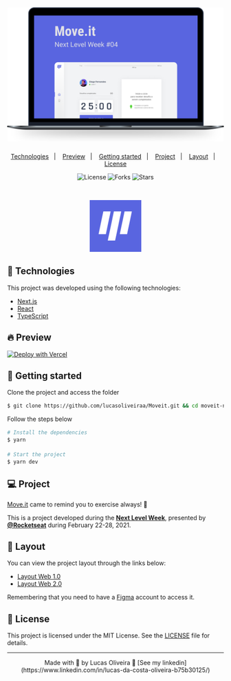 <h1 align="center">
    <img alt="Move.it" title="Move.it" src=".github/moveit.svg" />
</h1>

<p align="center">
  <a href="#technologies">Technologies</a>&nbsp;&nbsp;&nbsp;|&nbsp;&nbsp;&nbsp;
  <a href="#-preview">Preview</a>&nbsp;&nbsp;&nbsp;|&nbsp;&nbsp;&nbsp;
  <a href="#-layout">Getting started</a>&nbsp;&nbsp;&nbsp;|&nbsp;&nbsp;&nbsp;
  <a href="#-project">Project</a>&nbsp;&nbsp;&nbsp;|&nbsp;&nbsp;&nbsp;
  <a href="#-layout">Layout</a>&nbsp;&nbsp;&nbsp;|&nbsp;&nbsp;&nbsp;
  <a href="#-license">License</a>
</p>

<p align="center">
  <img  src="https://img.shields.io/static/v1?label=license&message=MIT&color=5965E0&labelColor=121214" alt="License">
  
  <img src="https://img.shields.io/github/forks/birobirobiro/nlw-04-moveit?label=forks&message=MIT&color=5965E0&labelColor=121214" alt="Forks">     

  <img src="https://img.shields.io/github/stars/birobirobiro/nlw-04-moveit?label=stars&message=MIT&color=5965E0&labelColor=121214" alt="Stars">
</p>

<br>

<p align="center">
  <img alt="Moveit" src=".github/icon.svg" width="120px">
</p>

## 🧪 Technologies

This project was developed using the following technologies:

- [Next.js](https://nextjs.org/)
- [React](https://reactjs.org)
- [TypeScript](https://www.typescriptlang.org/)

## 🔥 Preview

[![Deploy with Vercel](https://vercel.com/button)](https://projeto-moveit-five.vercel.app/)

## 🚀 Getting started

Clone the project and access the folder

```bash
$ git clone https://github.com/lucasoliveiraa/Moveit.git && cd moveit-next
```

Follow the steps below
```bash
# Install the dependencies
$ yarn

# Start the project
$ yarn dev
```

## 💻 Project

[Move.it](https://projeto-moveit-five.vercel.app/) came to remind you to exercise always! 💜 

This is a project developed during the **[Next Level Week](https://nextlevelweek.com/)**, presented by **[@Rocketseat](https://github.com/Rocketseat)** during February 22-28, 2021.

## 🔖 Layout

You can view the project layout through the links below:

- [Layout Web 1.0](https://www.figma.com/file/ge20pu3ofMOKoliUyKx1Nl/Move.it-1.0) 
- [Layout Web 2.0](https://www.figma.com/file/7tXndNnentETZjBt4MEeU3/Move.it-2.0-Copy)

Remembering that you need to have a [Figma](http://figma.com/) account to access it.

## 📝 License

This project is licensed under the MIT License. See the [LICENSE](LICENSE.md) file for details.


---

<p align="center">Made with 💜 by Lucas Oliveira 👋 [See my linkedin](https://www.linkedin.com/in/lucas-da-costa-oliveira-b75b30125/)</p>